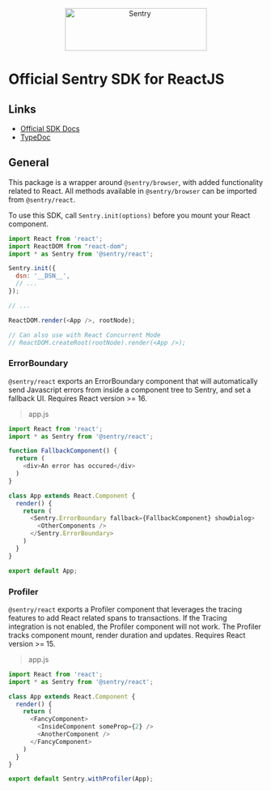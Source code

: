 <p align="center">
  <a href="https://sentry.io/?utm_source=github&utm_medium=logo" target="_blank">
    <img src="https://sentry-brand.storage.googleapis.com/sentry-wordmark-dark-280x84.png" alt="Sentry" width="280" height="84">
  </a>
</p>

# Official Sentry SDK for ReactJS

## Links

- [Official SDK Docs](https://docs.sentry.io/platforms/javascript/guides/react/)
- [TypeDoc](http://getsentry.github.io/sentry-javascript/)

## General

This package is a wrapper around `@sentry/browser`, with added functionality related to React. All methods available in
`@sentry/browser` can be imported from `@sentry/react`.

To use this SDK, call `Sentry.init(options)` before you mount your React component.

```javascript
import React from 'react';
import ReactDOM from "react-dom";
import * as Sentry from '@sentry/react';

Sentry.init({
  dsn: '__DSN__',
  // ...
});

// ...

ReactDOM.render(<App />, rootNode);

// Can also use with React Concurrent Mode
// ReactDOM.createRoot(rootNode).render(<App />);
```

### ErrorBoundary

`@sentry/react` exports an ErrorBoundary component that will automatically send Javascript errors from inside a
component tree to Sentry, and set a fallback UI. Requires React version >= 16.

> app.js
```javascript
import React from 'react';
import * as Sentry from '@sentry/react';

function FallbackComponent() {
  return (
    <div>An error has occured</div>
  )
}

class App extends React.Component {
  render() {
    return (
      <Sentry.ErrorBoundary fallback={FallbackComponent} showDialog>
        <OtherComponents />
      </Sentry.ErrorBoundary>
    )
  }
}

export default App;
```

### Profiler

`@sentry/react` exports a Profiler component that leverages the tracing features to add React related
spans to transactions. If the Tracing integration is not enabled, the Profiler component will not work. The Profiler
tracks component mount, render duration and updates. Requires React version >= 15.

> app.js
```javascript
import React from 'react';
import * as Sentry from '@sentry/react';

class App extends React.Component {
  render() {
    return (
      <FancyComponent>
        <InsideComponent someProp={2} />
        <AnotherComponent />
      </FancyComponent>
    )
  }
}

export default Sentry.withProfiler(App);
```
